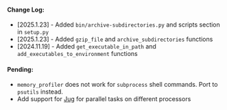 #### Change Log:
* [2025.1.23] - Added `bin/archive-subdirectories.py` and scripts section in `setup.py`
* [2025.1.23] - Added `gzip_file` and `archive_subdirectories` functions
* [2024.11.19] - Added `get_executable_in_path` and `add_executables_to_environment` functions

#### Pending:
* `memory_profiler` does not work for `subprocess` shell commands.  Port to `psutils` instead.
* Add support for [Jug](https://jug.readthedocs.io/en/latest/tutorial.html#example) for parallel tasks on different processors